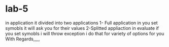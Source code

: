 # lab-5
in application it divided into two applications
1- Full application 
in you set symobls it will ask you for their values
2-Splitted appliaction
in evaluate if you set symobls i will throw exception 
i do that for variety of options for you
With Regards,,,,,

